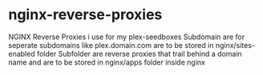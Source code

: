 # nginx-reverse-proxies
NGINX Reverse Proxies i use for my plex-seedboxes
Subdomain are for seperate subdomains like plex.domain.com are to be stored in nginx/sites-enabled folder
Subfolder are reverse proxies that trail behind a domain name and are to be stored in nginx/apps folder inside nginx
